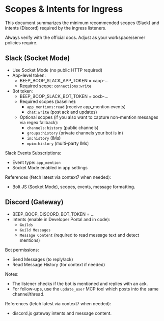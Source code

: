 # Scopes & Intents for Ingress

This document summarizes the minimum recommended scopes (Slack) and intents (Discord) required by the ingress listeners.

Always verify with the official docs. Adjust as your workspace/server policies require.

## Slack (Socket Mode)

- Use Socket Mode (no public HTTP required)
- App-level token:
  - BEEP_BOOP_SLACK_APP_TOKEN = xapp-…
  - Required scope: `connections:write`
- Bot token:
  - BEEP_BOOP_SLACK_BOT_TOKEN = xoxb-…
  - Required scopes (baseline):
    - `app_mentions:read` (receive app_mention events)
    - `chat:write` (post ack and updates)
  - Optional scopes (if you also want to capture non-mention messages via regex fallback):
    - `channels:history` (public channels)
    - `groups:history` (private channels your bot is in)
    - `im:history` (IMs)
    - `mpim:history` (multi-party IMs)

Slack Events Subscriptions:
- Event type: `app_mention`
- Socket Mode enabled in app settings

References (fetch latest via context7 when needed):
- Bolt JS (Socket Mode), scopes, events, message formatting.

## Discord (Gateway)

- BEEP_BOOP_DISCORD_BOT_TOKEN = …
- Intents (enable in Developer Portal and in code):
  - `Guilds`
  - `Guild Messages`
  - `Message Content` (required to read message text and detect mentions)

Bot permissions:
- Send Messages (to reply/ack)
- Read Message History (for context if needed)

Notes:
- The listener checks if the bot is mentioned and replies with an ack.
- For follow-ups, use the `update_user` MCP tool which posts into the same channel/thread.

References (fetch latest via context7 when needed):
- discord.js gateway intents and message content.

